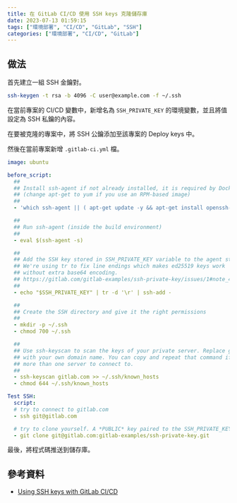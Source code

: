 ```yaml
---
title: 在 GitLab CI/CD 使用 SSH keys 克隆儲存庫
date: 2023-07-13 01:59:15
tags: ["環境部署", "CI/CD", "GitLab", "SSH"]
categories: ["環境部署", "CI/CD", "GitLab"]
---
```


## 做法

首先建立一組 SSH 金鑰對。

```bash
ssh-keygen -t rsa -b 4096 -C user@example.com -f ~/.ssh
```

在當前專案的 CI/CD 變數中，新增名為 `SSH_PRIVATE_KEY` 的環境變數，並且將值設定為 SSH 私鑰的內容。

在要被克隆的專案中，將 SSH 公鑰添加至該專案的 Deploy keys 中。

然後在當前專案新增 `.gitlab-ci.yml` 檔。

```yaml
image: ubuntu

before_script:
  ##
  ## Install ssh-agent if not already installed, it is required by Docker.
  ## (change apt-get to yum if you use an RPM-based image)
  ##
  - 'which ssh-agent || ( apt-get update -y && apt-get install openssh-client git -y )'

  ##
  ## Run ssh-agent (inside the build environment)
  ##
  - eval $(ssh-agent -s)

  ##
  ## Add the SSH key stored in SSH_PRIVATE_KEY variable to the agent store
  ## We're using tr to fix line endings which makes ed25519 keys work
  ## without extra base64 encoding.
  ## https://gitlab.com/gitlab-examples/ssh-private-key/issues/1#note_48526556
  ##
  - echo "$SSH_PRIVATE_KEY" | tr -d '\r' | ssh-add -

  ##
  ## Create the SSH directory and give it the right permissions
  ##
  - mkdir -p ~/.ssh
  - chmod 700 ~/.ssh

  ##
  ## Use ssh-keyscan to scan the keys of your private server. Replace gitlab.com
  ## with your own domain name. You can copy and repeat that command if you have
  ## more than one server to connect to.
  ##
  - ssh-keyscan gitlab.com >> ~/.ssh/known_hosts
  - chmod 644 ~/.ssh/known_hosts

Test SSH:
  script:
  # try to connect to gitlab.com
  - ssh git@gitlab.com

  # try to clone yourself. A *PUBLIC* key paired to the SSH_PRIVATE_KEY was added as deploy key to this repository
  - git clone git@gitlab.com:gitlab-examples/ssh-private-key.git
```

最後，將程式碼推送到儲存庫。

## 參考資料

- [Using SSH keys with GitLab CI/CD](https://docs.gitlab.com/ee/ci/ssh_keys/)

